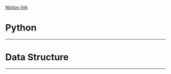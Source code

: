 [Notion link](https://www.notion.so/22-data-structure-14498a05c00c4076bc41c9d83b6cefeb)

# Python
---
# Data Structure
---
